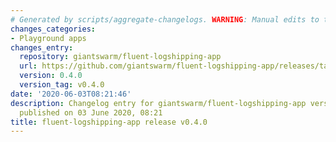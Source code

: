 ```yaml
---
# Generated by scripts/aggregate-changelogs. WARNING: Manual edits to this files will be overwritten.
changes_categories:
- Playground apps
changes_entry:
  repository: giantswarm/fluent-logshipping-app
  url: https://github.com/giantswarm/fluent-logshipping-app/releases/tag/v0.4.0
  version: 0.4.0
  version_tag: v0.4.0
date: '2020-06-03T08:21:46'
description: Changelog entry for giantswarm/fluent-logshipping-app version 0.4.0,
  published on 03 June 2020, 08:21
title: fluent-logshipping-app release v0.4.0
---
```



